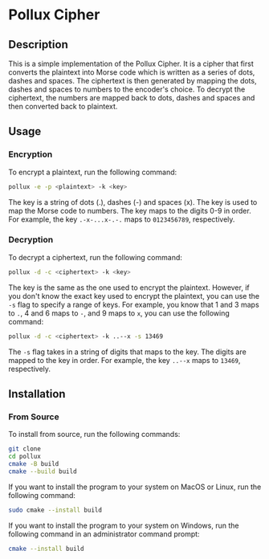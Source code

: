 # Pollux Cipher

## Description

This is a simple implementation of the Pollux Cipher. It is a cipher that first converts the plaintext into Morse code which is written as a series of dots, dashes and spaces. The ciphertext is then generated by mapping the dots, dashes and spaces to numbers to the encoder's choice. To decrypt the ciphertext, the numbers are mapped back to dots, dashes and spaces and then converted back to plaintext.

## Usage

### Encryption

To encrypt a plaintext, run the following command:

```bash
pollux -e -p <plaintext> -k <key>
```

The key is a string of dots (.), dashes (-) and spaces (x). The key is used to map the Morse code to numbers. The key maps to the digits 0-9 in order. For example, the key `.-x-...x-.-.` maps to `0123456789`, respectively.

### Decryption

To decrypt a ciphertext, run the following command:

```bash
pollux -d -c <ciphertext> -k <key>
```

The key is the same as the one used to encrypt the plaintext. However, if you don't know the exact key used to encrypt the plaintext, you can use the `-s` flag to specify a range of keys. For example, you know that 1 and 3 maps to `.`, 4 and 6 maps to `-`, and 9 maps to `x`, you can use the following command:

```bash
pollux -d -c <ciphertext> -k ..--x -s 13469
```

The `-s` flag takes in a string of digits that maps to the key. The digits are mapped to the key in order. For example, the key `..--x` maps to `13469`, respectively.

## Installation

### From Source

To install from source, run the following commands:

```bash
git clone 
cd pollux
cmake -B build
cmake --build build
```

If you want to install the program to your system on MacOS or Linux, run the following command:

```bash
sudo cmake --install build
```

If you want to install the program to your system on Windows, run the following command in an administrator command prompt:

```bash
cmake --install build
```